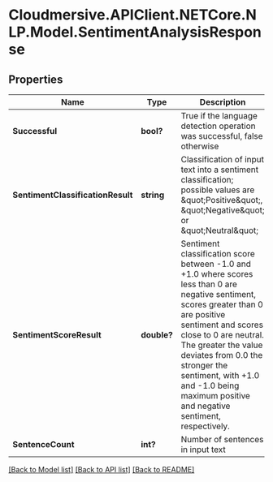 # Cloudmersive.APIClient.NETCore.NLP.Model.SentimentAnalysisResponse
## Properties

Name | Type | Description | Notes
------------ | ------------- | ------------- | -------------
**Successful** | **bool?** | True if the language detection operation was successful, false otherwise | [optional] 
**SentimentClassificationResult** | **string** | Classification of input text into a sentiment classification; possible values are \&quot;Positive\&quot;, \&quot;Negative\&quot; or \&quot;Neutral\&quot; | [optional] 
**SentimentScoreResult** | **double?** | Sentiment classification score between -1.0 and +1.0 where scores less than 0 are negative sentiment, scores greater than 0 are positive sentiment and scores close to 0 are neutral.  The greater the value deviates from 0.0 the stronger the sentiment, with +1.0 and -1.0 being maximum positive and negative sentiment, respectively. | [optional] 
**SentenceCount** | **int?** | Number of sentences in input text | [optional] 

[[Back to Model list]](../README.md#documentation-for-models) [[Back to API list]](../README.md#documentation-for-api-endpoints) [[Back to README]](../README.md)

